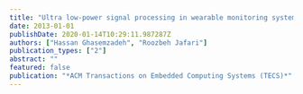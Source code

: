 ```yaml
---
title: "Ultra low-power signal processing in wearable monitoring systems: A tiered screening architecture with optimal bit resolution"
date: 2013-01-01
publishDate: 2020-01-14T10:29:11.987287Z
authors: ["Hassan Ghasemzadeh", "Roozbeh Jafari"]
publication_types: ["2"]
abstract: ""
featured: false
publication: "*ACM Transactions on Embedded Computing Systems (TECS)*"
---
```


